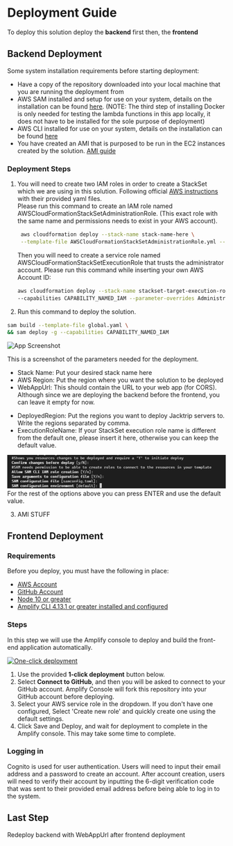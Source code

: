 # Deployment Guide

To deploy this solution deploy the **backend** first then, the **frontend**

## Backend Deployment

Some system installation requirements before starting deployment:

-   Have a copy of the repository downloaded into your local machine that you are running the deployment from
-   AWS SAM installed and setup for use on your system, details on the installation can be found
    [here](https://docs.aws.amazon.com/serverless-application-model/latest/developerguide/serverless-sam-cli-install.html).
    (NOTE: The third step of installing Docker is only needed for testing the lambda functions in this app locally, it
    does not have to be installed for the sole purpose of deployment)
-   AWS CLI installed for use on your system, details on the installation can be found [here](https://aws.amazon.com/cli/)
-   You have created an AMI that is purposed to be run in the EC2 instances created by the solution. [AMI guide](./AMISetup.md)

### Deployment Steps

1. You will need to create two IAM roles in order to create a StackSet which we are using in this solution.
   Following official [AWS instructions](https://docs.aws.amazon.com/AWSCloudFormation/latest/UserGuide/stacksets-prereqs-self-managed.html) with their provided yaml files.  
   Please run this command to create an IAM role named AWSCloudFormationStackSetAdministrationRole.
   (This exact role with the same name and permissions needs to exist in your AWS account).
    ```bash
     aws cloudformation deploy --stack-name stack-name-here \
     --template-file AWSCloudFormationStackSetAdministrationRole.yml --capabilities CAPABILITY_NAMED_IAM
    ```
    Then you will need to create a service role named AWSCloudFormationStackSetExecutionRole that trusts the administrator account.
    Please run this command while inserting your own AWS Account ID:
    ```bash
    aws cloudformation deploy --stack-name stackset-target-execution-role --template-file AWSCloudFormationStackSetExecutionRole.yml \
    --capabilities CAPABILITY_NAMED_IAM --parameter-overrides AdministratorAccountId=YOUR_AWS_ACCOUNT_ID
    ```

<!-- 2. Create an S3 bucket (or use an existing one) to hold the regional.yaml file. This can be achieved using the [AWS web console](https://aws.amazon.com),
   or running this command:

```bash
  aws s3api create-bucket --bucket bucket-name --region region \
  --create-bucket-configuration LocationConstraint=region
```

Make sure your bucket is in the same region where you are going to deploy the solution to. You can also use an existing S3 bucket, just make sure to have the appropiate permissions.

3. Upload the regional.yaml file to the S3 bucket. You can use the web console or run this command from the root of the repository.

```bash
  aws s3api put-object --bucket bucket-name --key regional.yaml --body regional.yaml
```

Take note of the URL your uploaded file is assigned to.
For example https://jacktriptestsourcebucket.s3.ca-central-1.amazonaws.com/regional.yaml -->

2. Run this command to deploy the solution.

```bash
sam build --template-file global.yaml \
&& sam deploy -g --capabilities CAPABILITY_NAMED_IAM
```

![App Screenshot](https://via.placeholder.com/468x300?text=App+Screenshot+Here)

This is a screenshot of the parameters needed for the deployment.

-   Stack Name: Put your desired stack name here
-   AWS Region: Put the region where you want the solution to be deployed
-   WebAppUrl: This should contain the URL to your web app (for CORS). Although since we are deploying the backend before the frontend, you can leave it empty for now.
<!-- -   StackSetTemplateUrl: Put the URL of the regional.yaml file you uploaded to S3 here. -->
-   DeployedRegion: Put the regions you want to deploy Jacktrip servers to. Write the regions separated by comma.
-   ExecutionRoleName: If your StackSet execution role name is different from the default one, please insert it here, otherwise you can keep the default value.

![sam deploy 2](./images/deployment/sam_deploy2.png)  
For the rest of the options above you can press ENTER and use the default value.

3. AMI STUFF

## Frontend Deployment

### Requirements

Before you deploy, you must have the following in place:

-   [AWS Account](https://aws.amazon.com/account/)
-   [GitHub Account](https://github.com/)
-   [Node 10 or greater](https://nodejs.org/en/download/)
-   [Amplify CLI 4.13.1 or greater installed and configured](https://aws-amplify.github.io/docs/cli-toolchain/quickstart#quickstart)

### Steps

In this step we will use the Amplify console to deploy and build the front-end application automatically.

[![One-click deployment](https://oneclick.amplifyapp.com/button.svg)](https://console.aws.amazon.com/amplify/home#/deploy?repo=https://github.com/UBC-CIC/pcma-cic/tree/master)

1. Use the provided **1-click deployment** button below.
2. Select **Connect to GitHub**, and then you will be asked to connect to your GitHub account. Amplify Console will fork this repository into your GitHub account before deploying.
3. Select your AWS service role in the dropdown. If you don't have one configured, Select 'Create new role' and quickly create one using the default settings.
4. Click Save and Deploy, and wait for deployment to complete in the Amplify console. This may take some time to complete.

### Logging in

Cognito is used for user authentication. Users will need to input their email address and a password to create an account.
After account creation, users will need to verify their account by inputting the 6-digit verification code that was sent to their provided email address before being able to log in to the system.

## Last Step

Redeploy backend with WebAppUrl after frontend deployment

